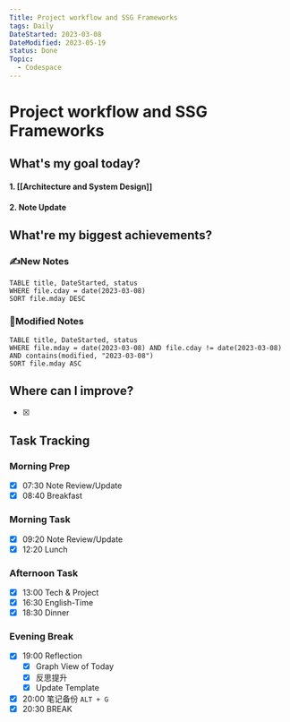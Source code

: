 ```yaml
---
Title: Project workflow and SSG Frameworks
tags: Daily
DateStarted: 2023-03-08
DateModified: 2023-05-19
status: Done
Topic:
  - Codespace
---
```


# Project workflow and SSG Frameworks

## What's my goal today?

#### 1. [[Architecture and System Design]]

#### 2. Note Update

## What're my biggest achievements?

### ✍️New Notes

```dataview
TABLE title, DateStarted, status
WHERE file.cday = date(2023-03-08)
SORT file.mday DESC
```

### 📝Modified Notes

```dataview
TABLE title, DateStarted, status
WHERE file.mday = date(2023-03-08) AND file.cday != date(2023-03-08) AND contains(modified, "2023-03-08")
SORT file.mday ASC
```

## Where can I improve?

- [x]

## Task Tracking

### Morning Prep

- [x] 07:30 Note Review/Update
- [x] 08:40 Breakfast

### Morning Task

- [x] 09:20 Note Review/Update
- [x] 12:20 Lunch

### Afternoon Task

- [x] 13:00 Tech & Project
- [x] 16:30 English-Time
- [x] 18:30 Dinner

### Evening Break

- [x] 19:00 Reflection
  - [x] Graph View of Today
  - [x] 反思提升
  - [x] Update Template
- [x] 20:00 笔记备份 `ALT + G`
- [x] 20:30 BREAK
